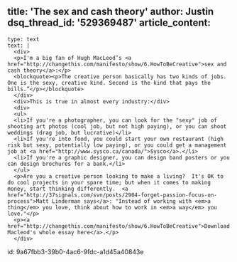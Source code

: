 title: 'The sex and cash theory'
author: Justin
dsq_thread_id: '529369487'
article_content:
  -
    type: text
    text: |
      <div>
      <p>I'm a big fan of Hugh MacLeod’s <a href="http://changethis.com/manifesto/show/6.HowToBeCreative">sex and cash theory</a>:</p>
      <blockquote><p>The creative person basically has two kinds of jobs. One is the sexy, creative kind. Second is the kind that pays the bills.”</p></blockquote>
      </div>
      <div>This is true in almost every industry:</div>
      <div>
      <ul>
      <li>If you're a photographer, you can look for the "sexy" job of shooting art photos (cool job, but not high paying), or you can shoot weddings (drag job, but lucrative)</li>
      <li>If you're into food, you could start your own restaurant (high risk but sexy, potentially low paying), or you could get a management job at <a href="http://www.sysco.ca/canada/">Sysco</a>.</li>
      <li>If you're a graphic designer, you can design band posters or you can design brochures for a bank.</li>
      </ul>
      <p>Are you a creative person looking to make a living?  It's OK to do cool projects in your spare time; but when it comes to making money, start thinking differently.  <a href="http://37signals.com/svn/posts/2904-forget-passion-focus-on-process">Matt Linderman says</a>: "Instead of working with <em>a thing</em> you love, think about how to work in <em>a way</em> you love."</p>
      <p><a href="http://changethis.com/manifesto/show/6.HowToBeCreative">Download Macleod's whole essay here</a>.</p>
      </div>
      
id: 9a67fbb3-39b0-4ac6-9fdc-a1d45a40843e
